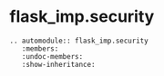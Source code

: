 # flask_imp.security

```{eval-rst}
.. automodule:: flask_imp.security
   :members:
   :undoc-members:
   :show-inheritance:
```
